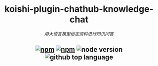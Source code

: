 <div align="center">

# koishi-plugin-chathub-knowledge-chat

_用大语言模型给定资料进行知识问答_

## [![npm](https://img.shields.io/npm/v/@dingyi222666/koishi-plugin-chathub-knowledge-chat)](https://www.npmjs.com/package/@dingyi222666/koishi-plugin-chathub-knowledge-chat) [![npm](https://img.shields.io/npm/dm/@dingyi222666/koishi-plugin-chathub-knowledge-chat)](https://www.npmjs.com/package/@dingyi222666/koishi-plugin-chathub-knowledge-chat) ![node version](https://img.shields.io/badge/node-%3E=18-green) ![github top language](https://img.shields.io/github/languages/top/dingyi222666/koishi-plugin-chathub-knowledge-chat?logo=github)

</div>

